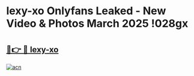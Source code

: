 # lexy-xo Onlyfans Leaked - New Video & Photos March 2025 !028gx

# <h2><a href="https://41ovgv.iuczelnia.edu.pl?title=lexy-xo&ref=028gx">🔗👉 🔴 lexy-xo</a></h2>

[![acn](https://github.com/user-attachments/assets/0f9c940e-d8b0-45ae-aac7-cd30a18b3e1c)](https://41ovgv.iuczelnia.edu.pl?title=lexy-xo&ref=028gx)

